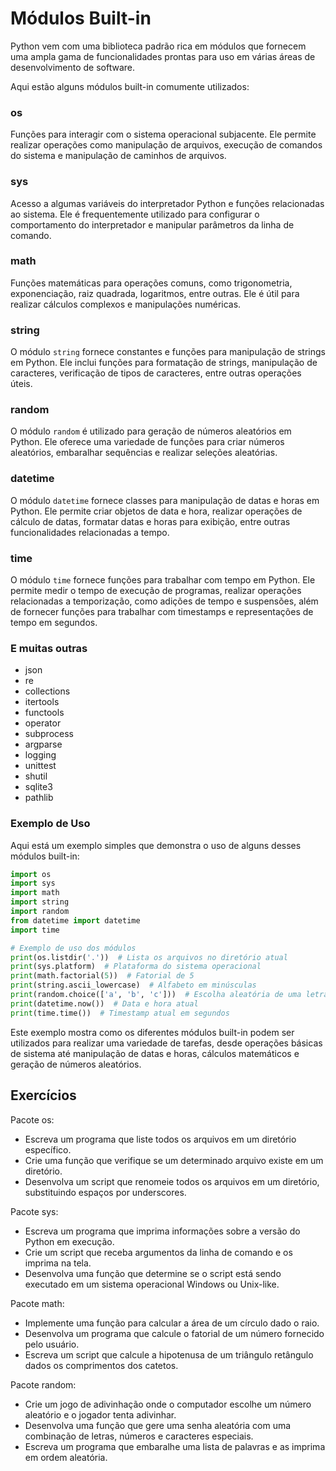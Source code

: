 # Módulos Built-in

Python vem com uma biblioteca padrão rica em módulos que fornecem uma ampla gama de funcionalidades prontas para uso em várias áreas de desenvolvimento de software.

Aqui estão alguns módulos built-in comumente utilizados:

### os
Funções para interagir com o sistema operacional subjacente. Ele permite realizar operações como manipulação de arquivos, execução de comandos do sistema e manipulação de caminhos de arquivos.

### sys
Acesso a algumas variáveis ​​do interpretador Python e funções relacionadas ao sistema. Ele é frequentemente utilizado para configurar o comportamento do interpretador e manipular parâmetros da linha de comando.

### math
Funções matemáticas para operações comuns, como trigonometria, exponenciação, raiz quadrada, logaritmos, entre outras. Ele é útil para realizar cálculos complexos e manipulações numéricas.

### string
O módulo `string` fornece constantes e funções para manipulação de strings em Python. Ele inclui funções para formatação de strings, manipulação de caracteres, verificação de tipos de caracteres, entre outras operações úteis.

### random
O módulo `random` é utilizado para geração de números aleatórios em Python. Ele oferece uma variedade de funções para criar números aleatórios, embaralhar sequências e realizar seleções aleatórias.

### datetime
O módulo `datetime` fornece classes para manipulação de datas e horas em Python. Ele permite criar objetos de data e hora, realizar operações de cálculo de datas, formatar datas e horas para exibição, entre outras funcionalidades relacionadas a tempo.

### time
O módulo `time` fornece funções para trabalhar com tempo em Python. Ele permite medir o tempo de execução de programas, realizar operações relacionadas a temporização, como adições de tempo e suspensões, além de fornecer funções para trabalhar com timestamps e representações de tempo em segundos.

### E muitas outras

* json
* re
* collections
* itertools
* functools
* operator
* subprocess
* argparse
* logging
* unittest
* shutil
* sqlite3
* pathlib

### Exemplo de Uso
Aqui está um exemplo simples que demonstra o uso de alguns desses módulos built-in:

```python
import os
import sys
import math
import string
import random
from datetime import datetime
import time

# Exemplo de uso dos módulos
print(os.listdir('.'))  # Lista os arquivos no diretório atual
print(sys.platform)  # Plataforma do sistema operacional
print(math.factorial(5))  # Fatorial de 5
print(string.ascii_lowercase)  # Alfabeto em minúsculas
print(random.choice(['a', 'b', 'c']))  # Escolha aleatória de uma letra
print(datetime.now())  # Data e hora atual
print(time.time())  # Timestamp atual em segundos
```

Este exemplo mostra como os diferentes módulos built-in podem ser utilizados para realizar uma variedade de tarefas, desde operações básicas de sistema até manipulação de datas e horas, cálculos matemáticos e geração de números aleatórios.

## Exercícios

Pacote os:
* Escreva um programa que liste todos os arquivos em um diretório específico.
* Crie uma função que verifique se um determinado arquivo existe em um diretório.
* Desenvolva um script que renomeie todos os arquivos em um diretório, substituindo espaços por underscores.

Pacote sys:
* Escreva um programa que imprima informações sobre a versão do Python em execução.
* Crie um script que receba argumentos da linha de comando e os imprima na tela.
* Desenvolva uma função que determine se o script está sendo executado em um sistema operacional Windows ou Unix-like.

Pacote math:
* Implemente uma função para calcular a área de um círculo dado o raio.
* Desenvolva um programa que calcule o fatorial de um número fornecido pelo usuário.
* Escreva um script que calcule a hipotenusa de um triângulo retângulo dados os comprimentos dos catetos.

Pacote random:
* Crie um jogo de adivinhação onde o computador escolhe um número aleatório e o jogador tenta adivinhar.
* Desenvolva uma função que gere uma senha aleatória com uma combinação de letras, números e caracteres especiais.
* Escreva um programa que embaralhe uma lista de palavras e as imprima em ordem aleatória.